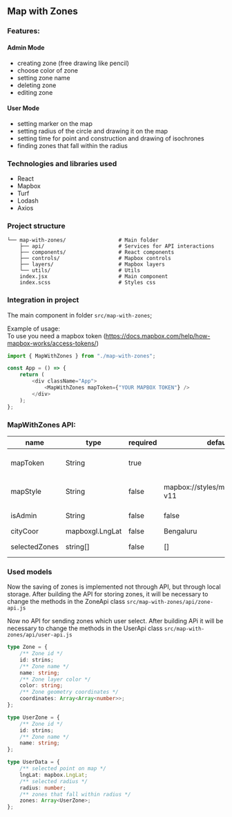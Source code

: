 ## Map with Zones

### Features:

#### Admin Mode

-   creating zone (free drawing like pencil)
-   choose color of zone
-   setting zone name
-   deleting zone
-   editing zone

#### User Mode

-   setting marker on the map
-   setting radius of the circle and drawing it on the map
-   setting time for point and construction and drawing of isochrones
-   finding zones that fall within the radius

### Technologies and libraries used

-   React
-   Mapbox
-   Turf
-   Lodash
-   Axios

### Project structure

```
└── map-with-zones/                 # Main folder
    ├── api/                        # Services for API interactions
    ├── components/                 # React components
    ├── controls/                   # Mapbox controls
    ├── layers/                     # Mapbox layers
    └── utils/                      # Utils
    index.jsx                       # Main component
    index.scss                      # Styles css
```

### Integration in project

The main component in folder `src/map-with-zones`;

Example of usage: <br> To use you need a mapbox token (https://docs.mapbox.com/help/how-mapbox-works/access-tokens/)

```js
import { MapWithZones } from "./map-with-zones";

const App = () => {
    return (
        <div className="App">
            <MapWithZones mapToken={"YOUR MAPBOX TOKEN"} />
        </div>
    );
};
```

### MapWithZones API:

<table class="table table-bordered table-striped">
  <thead>
  <tr>
    <th style="width: 100px;">name</th>
    <th style="width: 50px;">type</th>
    <th style="width: 50px;">required</th>
    <th style="width: 100px;">default</th>
    <th>description</th>
  </tr>
  </thead>
  <tbody>
    <tr>
      <td>mapToken</td>
      <td>String</td>
      <td>true</td>
      <td></td>
      <td>Mapbox token (https://docs.mapbox.com/help/how-mapbox-works/access-tokens/)</td>
    </tr>
    <tr>
      <td>mapStyle</td>
      <td>String</td>
      <td>false</td>
      <td>mapbox://styles/mapbox/streets-v11</td>
      <td>Mapbox map style (https://docs.mapbox.com/vector-tiles/reference/) </td>
    </tr>
    <tr>
      <td>isAdmin</td>
      <td>String</td>
      <td>false</td>
      <td>false</td>
      <td>Selecting the use mode Admin or User</td>
    </tr>
    <tr>
      <td>cityCoor</td>
      <td>mapboxgl.LngLat</td>
      <td>false</td>
      <td>Bengaluru</td>
      <td>Сity coordinates</td>
    </tr>
    <tr>
      <td>selectedZones</td>
      <td>string[]</td>
      <td>false</td>
      <td>[]</td>
      <td> Selected zones ID which will be highlighted on the map</td>
    </tr>
  </tbody>
</table>

### Used models

Now the saving of zones is implemented not through API, but through local storage. After building the API for storing zones, it will be necessary to change the methods in the ZoneApi class `src/map-with-zones/api/zone-api.js`

Now no API for sending zones which user select. After building APi it will be necessary to change the methods in the UserApi class `src/map-with-zones/api/user-api.js`

```ts
type Zone = {
    /** Zone id */
    id: strins;
    /** Zone name */
    name: string;
    /** Zone layer color */
    color: string;
    /** Zone geometry coordinates */
    coordinates: Array<Array<number>>;
};

type UserZone = {
    /** Zone id */
    id: strins;
    /** Zone name */
    name: string;
};

type UserData = {
    /** selected point on map */
    lngLat: mapbox.LngLat;
    /** selected radius */
    radius: number;
    /** zones that fall within radius */
    zones: Array<UserZone>;
};
```
